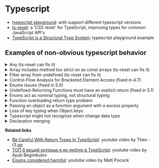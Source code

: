 # Typescript

* [typescript playground](https://www.typescriptlang.org/play): with support different typescript versions
* [ts-reset](https://github.com/total-typescript/ts-reset): a 'CSS reset' for TypeScript, improving types for common JavaScript API's
* [TypeScript is a Structural Type System](https://www.typescriptlang.org/play/typescript/language/structural-typing.ts.html): typescript playground example

## Examples of non-obvious typescript behavior

<details>
<summary>
  Any (ts-reset can fix it)
</summary>

```typescript
// JSON.parse
const a = JSON.parse('{ a: 1 }'); // any
```

```typescript
// Array.isArray
function parse(a: unknown) {
  if (Array.isArray(a)) {
    console.log(a); // a[any]
  }
}
```

```typescript
// fetch
fetch("/")
  .then((res) => res.json())
  .then((json) => {
    console.log(json); // any
  });
```

```typescript
// localStorage, sessionStorage
const a = localStorage.a; // any
const b = sessionStorage.b // any
```
</details>

<details>
<summary>
  Array includes method too strict on as const arrays (ts-reset can fix it)
</summary>

it's the same as indexOf, Set.has(), Map.has()

```typescript
// 1. set users array as const
const userIds = [1, 2, 3] as const;

// 2. Error: Argument of type '4' is not assignable to parameter of type '1 | 2 | 3'.
userIds.includes(4);
```
</details>

<details>
<summary>
  Filter array from undefined (ts-reset can fix it)
</summary>

```typescript
const arr = [1, 2, undefined];

// 1. newArr type is (number | undefined)[]
const newArr = arr.filter((item) => item !== undefined);

// 2. newArr2 type is number[]
const newArr2 = arr.filter((item): item is number => item !== undefined);
```
</details>

<details>
<summary>
  Control-Flow Analysis for Bracketed Element Access (fixed in 4.7)
</summary>

[https://www.typescriptlang.org/docs/handbook/release-notes/typescript-4-7.html#control-flow-analysis-for-bracketed-element-access](https://www.typescriptlang.org/docs/handbook/release-notes/typescript-4-7.html#control-flow-analysis-for-bracketed-element-access)

```typescript
const query: Record<string, string | string[]> = {};

const COUNTRY_KEY = 'country';

if (typeof query[COUNTRY_KEY] === 'string') {
    // There is an error below 4.7, because it's still a string, or a string[]
    const queryCountry: string = query[COUNTRY_KEY];
}
```
</details>

<details>
<summary>
  Enums issues (fixed in 5.0)
</summary>

[https://www.typescriptlang.org/docs/handbook/release-notes/typescript-5-0.html#enum-overhaul](https://www.typescriptlang.org/docs/handbook/release-notes/typescript-5-0.html#enum-overhaul)

```typescript
enum SomeEvenDigit {
    Zero = 0,
    Two = 2,
    Four = 4
}

// Below 5 there is no error
const a: SomeEvenDigit = 1;
```

```typescript
enum LogLevel {
    Debug, // 0
    Log, // 1
    Warning, // 2
    Error // 3
}

const showMessage = (logLevel: LogLevel, message: string) => {
    // code...
}

// 1. It's expected
showMessage(0, 'debug message');
showMessage(2, 'warning message');

// 2. Below 5 there is no error
showMessage(-100, 'any message')
```

```typescript
enum User {
  name = 'name',
  // Below 5 there is error: Computed values are not permitted in an enum with string valued members.
  userName = `user${User.name}`
}
```
</details>

<details>
<summary>
  Undefined-Returning Functions must have an explicit return (fixed in 5.1)
</summary>

[https://www.typescriptlang.org/docs/handbook/release-notes/typescript-4-7.html#control-flow-analysis-for-bracketed-element-access](https://devblogs.microsoft.com/typescript/announcing-typescript-5-1-rc/#easier-implicit-returns-for-undefined-returning-functions)

```typescript
// no error - we inferred that 'f1' returns 'void'
function f1() {
    // no returns
}

// no error - 'void' doesn't need a return statement
function f2(): void {
    // no returns
}

// no error - 'any' doesn't need a return statement
function f3(): any {
    // no returns
}

//  Below 5.1 there is an error
// A function whose declared type is neither 'void' nor 'any' must return a value.
function f4(): undefined {
    // no returns
}
```
</details>

<details>
<summary>
  Enums act as nominal typing, not structural typing
</summary>

```typescript
enum LogLevel {
    Debug = 'Debug',
    Error = 'Error'
}

const showMessage = (logLevel: LogLevel, message: string) => {
    // code...
}

// 1. Error argument of type '"Debug"' is not assignable to parameter of type 'LogLevel'
// but this is nominal typing behavior, ts expects exact value from enum LogLevel
showMessage('Debug', 'some text')

// 2. Even if we create a new enam with the same values it won't work
enum LogLevel2 {
    Debug = 'Debug',
    Error = 'Error'
}
showMessage(LogLevel2.Debug, 'some text')

// 3. A more obvious way to use objects with as const
const LOG_LEVEL = {
    DEBUG: 'debug',
    ERROR: 'error'
} as const

type ObjectValues<T> = T[keyof T]

type LogLevel = ObjectValues<typeof LOG_LEVEL>;

const logMessage = (logLevel: LogLevel, message: string) => {
    // code...
}

// 4. There is no error because it works with a simple value, no matter where the value is passed from
logMessage('debug', 'some text')
logMessage(LOG_LEVEL.DEBUG, 'some text')

```
</details>

<details>
<summary>Function overloading return type problem</summary>

```typescript
// 1. we want return string type if two arguments are strings
function add(x: string, y: string): string
function add(x: number, y: number): number
function add(x: unknown, y: unknown): unknown {
    // 2. we check case when two arguments are strings
    if (typeof x === 'string' && typeof y === 'string') {
        // 3. we can return any type  regardless of the fact that we specified string type in step 1
        return 100;
    }

    if (typeof x === 'number' && typeof y === 'number') {
        return x + y
    }

    throw new Error('invalid arguments passed');
}

// 4. we expect that str has type string, but it's number
const str = add("Hello", "World!");
const num = add(10, 20);
```
</details>

<details>
<summary>Passing an object as a function argument with a excess property</summary>

```typescript
type FormatAmount = {
  currencySymbol?: string,
  value: number
}

const formatAmount = ({ currencySymbol = '$', value }: FormatAmount) => {
  return `${currencySymbol} ${value}`;
}

const formatAmountParams = {
  currencySymbol: 'USD',
  value: 10,
  // 1. FormatAmount doesn't have anotherValue
  anotherValue: 20
}

formatAmount(formatAmountParams); // 2. no error, if we pass object as argument with unsupported value
formatAmount({ currencySymbol: '', value: 10, anotherValue: 12 }); 3. // error, if we pass object as argument and set unsupported value manually
```

The problem may be when we refactor name currencySymbol to currencySign, but params can have old currencySymbol

```typescript
type FormatAmount = {
  // 1. Refactor currencySymbol to currencySign
  currencySign?: string,
  value: number
}

// 2. ts shows an error if we pass currencySymbol, so we change to currencySign
const formatAmount = ({ currencySign = '$', value }: FormatAmount) => {
  return `${currencySign} ${value}`;
}

const formatAmountParams = {
  // 3. It's old name
  currencySymbol: 'USD',
  value: 10
}

// 4. There is no error after refactor, we expect 'USD 10', but got '$ 10'
formatAmount(formatAmountParams);
```

> TypeScript is a structural typing system. One of the effects of this is that TypeScript can't always guarantee that your object types don't contain excess properties [reset-ts description](https://github.com/total-typescript/ts-reset/tree/65fc5500ed4f383400d1bb73f95e1263a2860c49#objectkeysobjectentries)

```typescript
type Func = () => {
  id: string;
};

const func: Func = () => {
  return {
    id: "123",
    // No error on an excess property!
    name: "Hello!",
  };
};
```
</details>

<details>
<summary>Loss of key typing when Object.keys</summary>

```typescript
const obj = {a: 1, b: 2}

Object.keys(obj).forEach((key) => {
  // 1. Error because key is of string type
  console.log(obj[key])

  // 2. Possible solution is typecasting with as, but this may not be safe
  console.log(key as keyof typeof obj)
});
```

> TypeScript is a structural typing system. One of the effects of this is that TypeScript can't always guarantee that your object types don't contain excess properties [reset-ts description](https://github.com/total-typescript/ts-reset/tree/65fc5500ed4f383400d1bb73f95e1263a2860c49#objectkeysobjectentries)

```typescript
type Func = () => {
  id: string;
  userName: string;
};

const func: Func = () => {
  return {
    id: '123',
    userName: 'Peter',
    // 1. No error on an excess property
    name: 'Excess property',
  };
};

const result = func();

Object.keys(result).forEach((key) => {
     // 2. We get type "id" | "userName"
    const typedKey = key as keyof typeof result;

    // 3. And we expect '123' and 'Peter', but we also get 'Excess property'
    console.log(result[typedKey]) 
});
```
</details>

<details>
<summary>
  Typescript might not recognize when change data type 
</summary>

```typescript
type Metadata = {};

// 1. We create Map type
type UserMetadata = Map<string, Metadata>;

const cache: UserMetadata = new Map();

// 2. It works because cache is Map
console.log(cache.get('foo'));

// 3. We create cacheCopy as an object, but spread doesn't copy prototypes, so we won't have methods like Map does
const cacheCopy: UserMetadata = { ...cache };

// 4. We get error because it's not a Map
console.log(cacheCopy.get('foo'));
```
</details>

<details>
<summary>
  Declaration merging
</summary>

[https://www.typescriptlang.org/docs/handbook/declaration-merging.html#merging-interfaces](https://www.typescriptlang.org/docs/handbook/declaration-merging.html#merging-interfaces)

```typescript
interface User {
    id: number;
}

interface User {
    name: string;
}

// Error: Property 'id' is missing in type '{ name: string; }' but required in type 'User', because User interfaces merged
const user: User = {
    name: 'bar',
}
```

```typescript
interface Comment {
  id: number;
  text: string;
}

// Error: Type '{ id: number; text: string; }' is missing the following properties from type 'Comment': data, length, ownerDocument, appendData, and 59 more.
// Comment already exists in lib.dom.d.ts
const comment: Comment = {
  id: 5,
  text: "good video!",
};
```
</details>

**Related links**
* [Be Careful With Return Types In TypeScript](https://www.youtube.com/watch?v=I6V2FkW1ozQ): youtube video by Theo - t3.gg
* [ТОП 8 вещей которые я не люблю в TypeScript](https://www.youtube.com/watch?v=jEWLhZ3ZJzQ): youtube video by Ayub Begimkulov
* [Enums considered harmful](https://www.youtube.com/watch?v=jjMbPt_H3RQ): youtube video by 
Matt Pocock
